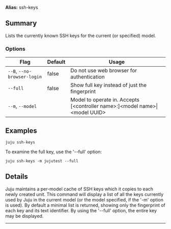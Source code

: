 **Alias:** ssh-keys

## Summary
Lists the currently known SSH keys for the current (or specified) model.

### Options
| Flag | Default | Usage |
| --- | --- | --- |
| `--B`, `--no-browser-login` | false | Do not use web browser for authentication |
| `--full` | false | Show full key instead of just the fingerprint |
| `--m`, `--model` |  | Model to operate in. Accepts [&lt;controller name&gt;:]&lt;model name&gt;&#x7c;&lt;model UUID&gt; |

## Examples

    juju ssh-keys

To examine the full key, use the '--full' option:

    juju ssh-keys -m jujutest --full


## Details
Juju maintains a per-model cache of SSH keys which it copies to each newly
created unit.
This command will display a list of all the keys currently used by Juju in
the current model (or the model specified, if the '-m' option is used).
By default a minimal list is returned, showing only the fingerprint of
each key and its text identifier. By using the '--full' option, the entire
key may be displayed.



---


